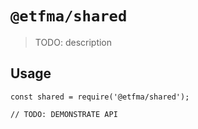 # `@etfma/shared`

> TODO: description

## Usage

```
const shared = require('@etfma/shared');

// TODO: DEMONSTRATE API
```
